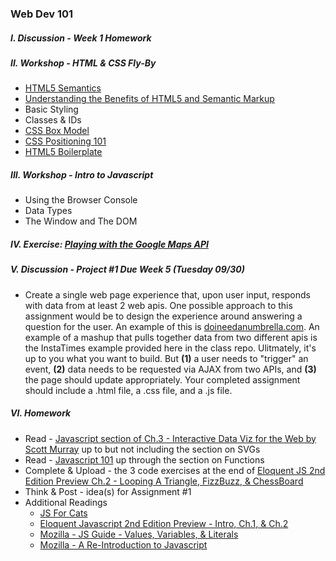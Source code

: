 ### Web Dev 101

##### I. Discussion - Week 1 Homework

##### II. Workshop - HTML & CSS Fly-By
* [HTML5 Semantics](http://diveintohtml5.info/semantics.html) 
* [Understanding the Benefits of HTML5 and Semantic Markup](http://www.webmechanix.com/advantages-of-html5-and-semantic-markup)
* Basic Styling
* Classes & IDs
* [CSS Box Model](http://css-tricks.com/the-css-box-model/)
* [CSS Positioning 101](http://alistapart.com/article/css-positioning-101)
* [HTML5 Boilerplate](http://html5boilerplate.com/)

##### III. Workshop - Intro to Javascript
* Using the Browser Console
* Data Types 
* The Window and The DOM

##### IV. Exercise: [Playing with the Google Maps API](https://developers.google.com/maps/documentation/javascript/tutorial)

##### V. Discussion - Project #1 Due Week 5 (Tuesday 09/30)
* Create a single web page experience that, upon user input, responds with data from at least 2 web apis. One possible approach to this assignment would be to design the experience around answering a question for the user. An example of this is [doineedanumbrella.com](http://doineedanumbrella.com/). An example of a mashup that pulls together data from two different apis is the InstaTimes example provided here in the class repo. Ulitmately, it's up to you what you want to build. But **(1)** a user needs to "trigger" an event, **(2)** data needs to be requested via AJAX from two APIs, and **(3)** the page should update appropriately. Your completed assignment should include a .html file, a .css file, and a .js file.

##### VI. Homework
* Read - [Javascript section of Ch.3 - Interactive Data Viz for the Web by Scott Murray](http://chimera.labs.oreilly.com/books/1230000000345/index.html) up to but not including the section on SVGs
* Read - [Javascript 101](http://learn.jquery.com/javascript-101/) up through the section on Functions
* Complete & Upload - the 3 code exercises at the end of [Eloquent JS 2nd Edition Preview Ch.2 - Looping A Triangle, FizzBuzz, & ChessBoard](http://eloquentjavascript.net/2nd_edition/preview/02_program_structure.html)
* Think & Post - idea(s) for Assignment #1
* Additional Readings
	* [JS For Cats](http://jsforcats.com/)
	* [Eloquent Javascript 2nd Edition Preview - Intro, Ch.1, & Ch.2](http://eloquentjavascript.net/2nd_edition/preview/)
	* [Mozilla - JS Guide - Values, Variables, & Literals](https://developer.mozilla.org/en-US/docs/Web/JavaScript/Guide/Values,_variables,_and_literals)
	* [Mozilla - A Re-Introduction to Javascript](https://developer.mozilla.org/en-US/docs/Web/JavaScript/A_re-introduction_to_JavaScript)